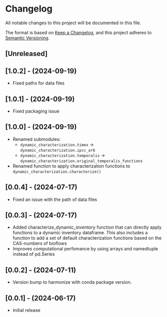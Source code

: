# Changelog

All notable changes to this project will be documented in this file.

The format is based on [Keep a Changelog](https://keepachangelog.com/en/1.0.0/),
and this project adheres to [Semantic Versioning](https://semver.org/spec/v2.0.0.html).

## [Unreleased]

## [1.0.2] - (2024-09-19)
* Fixed paths for data files

## [1.0.1] - (2024-09-19)
* Fixed packaging issue

## [1.0.0] - (2024-09-19)
* Renamed submodules:
    * `dynamic_characterization.timex` -> `dynamic_characterization.ipcc_ar6`
    * `dynamic_characterization.temporalis` -> `dynamic_characterization.original_temporalis_functions`
* Renamed function to apply characterization functions to `dynamic_characterization.characterize()`

## [0.0.4] - (2024-07-17)
* Fixed an issue with the path of data files

## [0.0.3] - (2024-07-17)
* Added characterize_dynamic_inventory function that can directly apply functions to a dynamic inventory dataframe. This also includes a function to add a set of default characterization functions based on the CAS-numbers of bioflows
* Improves computational perfomance by using arrays and namedtuple instead of pd.Series

## [0.0.2] - (2024-07-11)
* Version bump to harmonize with conda package version.

## [0.0.1] - (2024-06-17)
* Initial release
